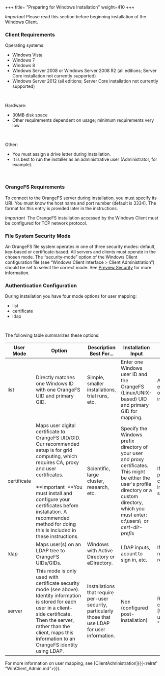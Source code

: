 
+++
title= "Preparing for Windows Installation"
weight=410
+++

*Important* Please read this section before beginning installation of the Windows Client.

### Client Requirements

Operating systems:

-   Windows Vista
-   Windows 7
-   Windows 8
-   Windows Server 2008 or Windows Server 2008 R2 (all editions; Server Core installation not currently supported)
-   Windows Server 2012 (all editions; Server Core installation not currently supported)

 

Hardware:

-   30MB disk space
-   Other requirements dependent on usage; minimum requirements very low

 

Other:

-   You must assign a drive letter during installation.
-   It is best to run the installer as an administrative user (Administrator, for example).

 

### OrangeFS Requirements

To connect to the OrangeFS server during installation, you must specify
its URI. You must know the host name and port number (default is 3334).
The format for this entry is provided later in the instructions.

*Important*  The OrangeFS installation accessed by the Windows Client
must be configured for TCP network protocol.

### File System Security Mode

An OrangeFS file system operates in one of three security modes:
default, key-based or certificate-based. All servers and clients must
operate in the chosen mode. The “security-mode” option of the Windows
Client configuration file (see “Windows Client Interface \> Client
Administration”) should be set to select the correct mode. See [Preview
Security](Preview_Security.htm) for more information.

### Authentication Configuration

During installation you have four mode options for user mapping:

-   list
-   certificate
-   ldap

 

The following table summarizes these options:



|User Mode | Option |  Description Best For... | Installation Input | More to do after installation? |
|---|---|---|---|---|
| list | Directly matches one Windows ID with one OrangeFS UID and primary GID. | Simple, smaller installations, trial runs, etc. | Enter one Windows user ID and the OrangeFS (Linux/UNIX-based) UID and primary GID for mapping. | All but first user must be entered manually in the orangefs.cfg file after installation. |
|certificate | Maps user digital certificate to OrangeFS UID/GID. Our recommended setup is for grid computing, which requires CA, proxy and user certificates. <br> <br> **Important  **You must install and configure your certificates before installation. A recommended method for doing this is included in these instructions. | Scientific, large cluster, research, etc. | Specify the Windows prefix directory of your user and proxy certificates. This might be either the user's profile directory or a custom directory, which you must enter: c:\\users\\  or  *cert-dir-prefix*   |  If your certificates were properly installed and configured before installation, nothing else should be required. |
| ldap | Maps user(s) on an LDAP tree to OrangeFS UIDs/GIDs. | Windows with Active Directory or eDirectory. | LDAP inputs, acount to sign in, etc. | If all inputs are entered, nothing else should be required. 
| server | This mode is only used with certificate security mode (see above). Identity information is stored for each user in a client-side certificate. Then the server, rather than the client, maps this information to an OrangeFS identity using LDAP. | Installations that require per-user security, particularly those that use LDAP for user information. | Non (configured post-installation) | Run orangefs-get-user-cert for each user (see [Using the orangefs-get-user-cert App]({{<relref "WinClient_Admin.md">}})) | 

For more information on user mapping, see [ClientAdministration]({{<relref "WinClient_Admin.md">}}).

 

 

 

 

 

 

 

 

 
